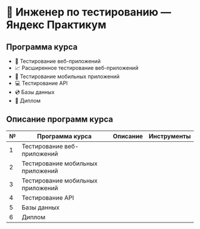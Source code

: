 # 🐞 Инженер по тестированию — Яндекс Практикум
## Программа курса
+ 🌠 Тестирование веб-приложений
+ 📈 Расширенное тестирование веб-приложений
+ 📱 Тестирование мобильных приложений
+ 💻 Тестирование API
+ 💿 Базы данных
+ 🎈 Диплом
## Описание программ курса
| № | Программа курса | Описание | Инструменты|  
| ----------- | ----------- | ----------- | -----------|
| 1 | Тестирование веб-приложений  |
| 2 | Тестирование мобильных приложений  |
| 3 | Тестирование мобильных приложений  |
| 4 | Тестирование API  |
| 5 | Базы данных  |
| 6 | Диплом |

